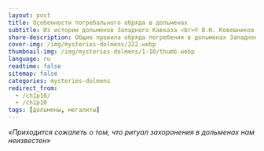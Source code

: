 ```yaml
---
layout: post
title: Особенности погребального обряда в дольменах
subtitle: Из истории дольменов Западного Кавказа <br>© В.Н. Ковешников
share-description: Общие правила обряда погребения в дольменах Западного Кавказа археологами разгаданы, но даже в тех немногих случаях, когда дольмены раскапывались археологами, эти исследователи не решались с уверенностью восстановить картину погребения; таким запутанным этот вопрос остается и поныне.
cover-img: /img/mysteries-dolmens/222.webp
thumbnail-img: /img/mysteries-dolmens/1-10/thumb.webp
language: ru
readtime: false
sitemap: false
categories: mysteries-dolmens
redirect_from:
  - /ch1p10/
  - /ch1p10
tags: [дольмены, мегалиты]
---
```

_«Приходится сожалеть о том, что ритуал захоронения в дольменах нам неизвестен»_
